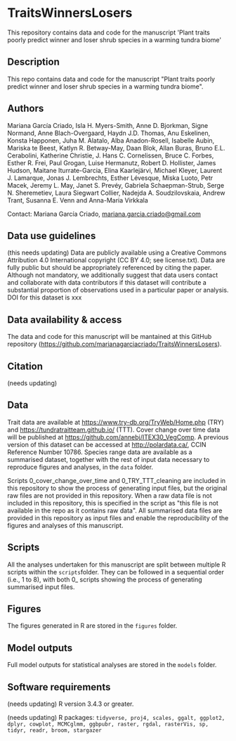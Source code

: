 # TraitsWinnersLosers
This repository contains data and code for the manuscript 'Plant traits poorly predict winner and loser shrub species in a warming tundra biome'

## Description
This repo contains data and code for the manuscript "Plant traits poorly predict winner and loser shrub species in a warming tundra biome".

## Authors
Mariana García Criado, Isla H. Myers-Smith, Anne D. Bjorkman, Signe Normand, Anne Blach-Overgaard, Haydn J.D. Thomas, Anu Eskelinen, Konsta Happonen, Juha M. Alatalo, Alba Anadon-Rosell, Isabelle Aubin, Mariska te Beest, Katlyn R. Betway-May, Daan Blok, Allan Buras, Bruno E.L. Cerabolini, Katherine Christie, J. Hans C. Cornelissen, Bruce C. Forbes, Esther R. Frei, Paul Grogan, Luise Hermanutz, Robert D. Hollister, James Hudson, Maitane Iturrate-Garcia, Elina Kaarlejärvi, Michael Kleyer, Laurent J. Lamarque, Jonas J. Lembrechts, Esther Lévesque, Miska Luoto, Petr Macek, Jeremy L. May, Janet S. Prevéy, Gabriela Schaepman-Strub, Serge N. Sheremetiev, Laura Siegwart Collier, Nadejda A. Soudzilovskaia, Andrew Trant, Susanna E. Venn and Anna-Maria Virkkala

Contact: Mariana García Criado, mariana.garcia.criado@gmail.com

## Data use guidelines
(this needs updating) Data are publicly available using a Creative Commons Attribution 4.0 International copyright (CC BY 4.0; see license.txt). Data are fully public but should be appropriately referenced by citing the paper. Although not mandatory, we additionally suggest that data users contact and collaborate with data contributors if this dataset will contribute a substantial proportion of observations used in a particular paper or analysis. DOI for this dataset is xxx

## Data availability & access
The data and code for this manuscript will be mantained at this GitHub repository (https://github.com/marianagarciacriado/TraitsWinnersLosers). 

## Citation
(needs updating)

## Data
Trait data are available at https://www.try-db.org/TryWeb/Home.php (TRY) and https://tundratraitteam.github.io/ (TTT). Cover change over time data will be published at https://github.com/annebj/ITEX30_VegComp. A previous version of this dataset can be accessed at http://polardata.ca/, CCIN Reference Number 10786. Species range data are available as a summarised dataset, together with the rest of input data necessary to reproduce figures and analyses, in the `data` folder.

Scripts 0_cover_change_over_time and 0_TRY_TTT_cleaning are included in this repository to show the process of generating input files, but the original raw files are not provided in this repository. When a raw data file is not included in this repository, this is specified in the script as "this file is not available in the repo as it contains raw data". All summarised data files are provided in this repository as input files and enable the reproducibility of the figures and analyses of this manuscript.

## Scripts
All the analyses undertaken for this manuscript are split between multiple R scripts within the `scripts`folder.
They can be followed in a sequential order (i.e., 1 to 8), with both 0_ scripts showing the process of generating summarised input files.

## Figures
The figures generated in R are stored in the `figures` folder.

## Model outputs
Full model outputs for statistical analyses are stored in the `models` folder.

## Software requirements
(needs updating) R version 3.4.3 or greater.

(needs updating) R packages: `tidyverse, proj4, scales, ggalt, ggplot2, dplyr, cowplot, MCMCglmm, ggbpubr, raster, rgdal, rasterVis, sp, tidyr, readr, broom, stargazer`
